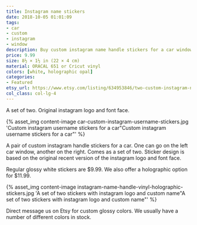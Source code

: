 ```yaml
---
title: Instagram name stickers
date: 2018-10-05 01:01:09
tags:
- car
- custom
- instagram
- window
description: Buy custom instagram name handle stickers for a car window. Sticker made of glossy ORACAL or holographic Cricut vinyls.
price: 9.99
size: 8½ × 1½ in (22 × 4 cm)
material: ORACAL 651 or Cricut vinyl
colors: [white, holographic opal]
categories:
- Featured
etsy_url: https://www.etsy.com/listing/634953846/two-custom-instagram-name-handle-vinyl
col_class: col-lg-4
---
```


A set of two. Original instagram logo and font face.

<!-- more -->
{% asset_img content-image car-custom-instagram-username-stickers.jpg 'Custom instagram username stickers for a car"Custom instagram username stickers for a car"' %}

A pair of custom instagram handle stickers for a car. One can go on the left car window, another on the right. Comes as a set of two. Sticker design is based on the original recent version of the instagram logo and font face.

Regular glossy white stickers are $9.99. We also offer a holographic option for $11.99.

{% asset_img content-image instagram-name-handle-vinyl-holographic-stickers.jpg 'A set of two stickers with instagram logo and custom name"A set of two stickers with instagram logo and custom name"' %}

Direct message us on Etsy for custom glossy colors. We usually have a number of different colors in stock.
